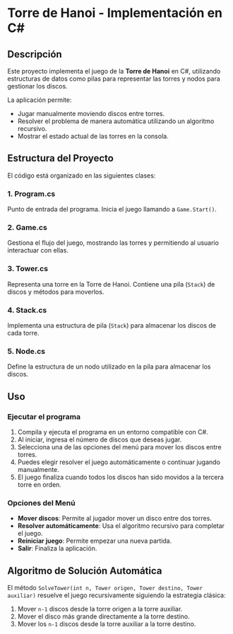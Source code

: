 # Torre de Hanoi - Implementación en C#

## Descripción
Este proyecto implementa el juego de la **Torre de Hanoi** en C#, utilizando estructuras de datos como pilas para representar las torres y nodos para gestionar los discos.

La aplicación permite:
- Jugar manualmente moviendo discos entre torres.
- Resolver el problema de manera automática utilizando un algoritmo recursivo.
- Mostrar el estado actual de las torres en la consola.

## Estructura del Proyecto

El código está organizado en las siguientes clases:

### **1. Program.cs**
Punto de entrada del programa. Inicia el juego llamando a `Game.Start()`.

### **2. Game.cs**
Gestiona el flujo del juego, mostrando las torres y permitiendo al usuario interactuar con ellas.

### **3. Tower.cs**
Representa una torre en la Torre de Hanoi. Contiene una pila (`Stack`) de discos y métodos para moverlos.

### **4. Stack.cs**
Implementa una estructura de pila (`Stack`) para almacenar los discos de cada torre.

### **5. Node.cs**
Define la estructura de un nodo utilizado en la pila para almacenar los discos.

## Uso

### **Ejecutar el programa**

1. Compila y ejecuta el programa en un entorno compatible con C#.
2. Al iniciar, ingresa el número de discos que deseas jugar.
3. Selecciona una de las opciones del menú para mover los discos entre torres.
4. Puedes elegir resolver el juego automáticamente o continuar jugando manualmente.
5. El juego finaliza cuando todos los discos han sido movidos a la tercera torre en orden.

### **Opciones del Menú**

- **Mover discos**: Permite al jugador mover un disco entre dos torres.
- **Resolver automáticamente**: Usa el algoritmo recursivo para completar el juego.
- **Reiniciar juego**: Permite empezar una nueva partida.
- **Salir**: Finaliza la aplicación.

## Algoritmo de Solución Automática
El método `SolveTower(int n, Tower origen, Tower destino, Tower auxiliar)` resuelve el juego recursivamente siguiendo la estrategia clásica:
1. Mover `n-1` discos desde la torre origen a la torre auxiliar.
2. Mover el disco más grande directamente a la torre destino.
3. Mover los `n-1` discos desde la torre auxiliar a la torre destino.

